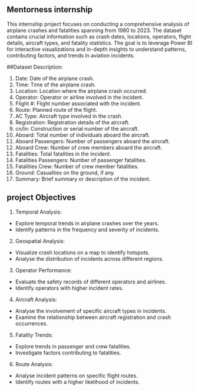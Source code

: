 ## Mentorness internship 

This internship project focuses on conducting a comprehensive analysis of airplane crashes and fatalities 
spanning from 1980 to 2023. 
The dataset contains crucial information such as crash dates, locations, operators, flight details, aircraft types, and fatality statistics. The goal is to leverage Power BI for 
interactive visualizations and in-depth insights to understand patterns, contributing factors, and trends in aviation incidents.

##Dataset Description:

1. Date: Date of the airplane crash.
2. Time: Time of the airplane crash.
3. Location: Location where the airplane crash occurred.
4. Operator: Operator or airline involved in the incident.
5. Flight #: Flight number associated with the incident.
6. Route: Planned route of the flight.
7. AC Type: Aircraft type involved in the crash.
8. Registration: Registration details of the aircraft.
9. cn/ln: Construction or serial number of the aircraft.
10. Aboard: Total number of individuals aboard the aircraft.
11. Aboard Passengers: Number of passengers aboard the aircraft.
12. Aboard Crew: Number of crew members aboard the aircraft.
13. Fatalities: Total fatalities in the incident.
14. Fatalities Passengers: Number of passenger fatalities.
15. Fatalities Crew: Number of crew member fatalities.
16. Ground: Casualties on the ground, if any.
17. Summary: Brief summary or description of the incident.

## project Objectives 
1. Temporal Analysis:
 - Explore temporal trends in airplane crashes over the years.
 - Identify patterns in the frequency and severity of incidents.
2. Geospatial Analysis:
 - Visualize crash locations on a map to identify hotspots.
 - Analyse the distribution of incidents across different regions.
  3. Operator Performance:
 - Evaluate the safety records of different operators and airlines.
 - Identify operators with higher incident rates.
4. Aircraft Analysis:
 - Analyse the involvement of specific aircraft types in incidents.
 - Examine the relationship between aircraft registration and crash occurrences.
5. Fatality Trends:
 - Explore trends in passenger and crew fatalities.
 - Investigate factors contributing to fatalities.
6. Route Analysis:
 - Analyse incident patterns on specific flight routes.
- Identify routes with a higher likelihood of incidents. 
